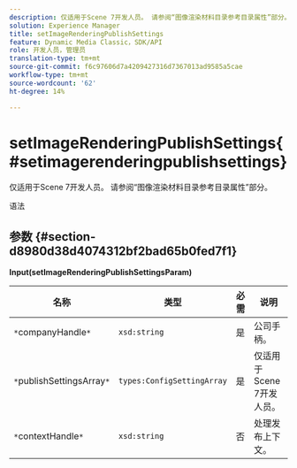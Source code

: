 ```yaml
---
description: 仅适用于Scene 7开发人员。 请参阅“图像渲染材料目录参考目录属性”部分。
solution: Experience Manager
title: setImageRenderingPublishSettings
feature: Dynamic Media Classic，SDK/API
role: 开发人员，管理员
translation-type: tm+mt
source-git-commit: f6c97606d7a4209427316d7367013ad9585a5cae
workflow-type: tm+mt
source-wordcount: '62'
ht-degree: 14%

---
```



# setImageRenderingPublishSettings{#setimagerenderingpublishsettings}

仅适用于Scene 7开发人员。 请参阅“图像渲染材料目录参考目录属性”部分。

语法

## 参数 {#section-d8980d38d4074312bf2bad65b0fed7f1}

**Input(setImageRenderingPublishSettingsParam)**

| 名称 | 类型 | 必需 | 说明 |
|---|---|---|---|
| `*`companyHandle`*` | `xsd:string` | 是 | 公司手柄。 |
| `*`publishSettingsArray`*` | `types:ConfigSettingArray` | 是 | 仅适用于Scene 7开发人员。 |
| `*`contextHandle`*` | `xsd:string` | 否 | 处理发布上下文。 |

